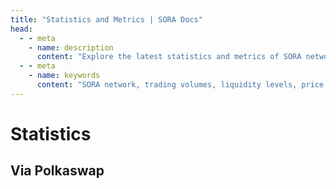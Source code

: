 ```yaml
---
title: "Statistics and Metrics | SORA Docs"
head:
  - - meta
    - name: description
      content: "Explore the latest statistics and metrics of SORA network. Discover key data such as trading volumes, liquidity levels, price charts, and other insightful metrics that provide a comprehensive view of the activity and performance of Polkaswap."
  - - meta
    - name: keywords
      content: "SORA network, trading volumes, liquidity levels, price charts, metrics"
---
```


# Statistics

## Via Polkaswap

<!-- @include: /snippets/statistics-polkaswap.md -->
